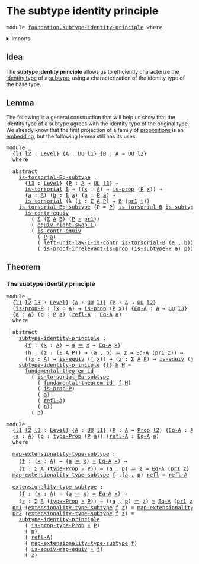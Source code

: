 # The subtype identity principle

<pre class="Agda"><a id="43" class="Keyword">module</a> <a id="50" href="foundation.subtype-identity-principle.html" class="Module">foundation.subtype-identity-principle</a> <a id="88" class="Keyword">where</a>
</pre>
<details><summary>Imports</summary>

<pre class="Agda"><a id="144" class="Keyword">open</a> <a id="149" class="Keyword">import</a> <a id="156" href="foundation.dependent-pair-types.html" class="Module">foundation.dependent-pair-types</a>
<a id="188" class="Keyword">open</a> <a id="193" class="Keyword">import</a> <a id="200" href="foundation.fundamental-theorem-of-identity-types.html" class="Module">foundation.fundamental-theorem-of-identity-types</a>
<a id="249" class="Keyword">open</a> <a id="254" class="Keyword">import</a> <a id="261" href="foundation.type-arithmetic-dependent-pair-types.html" class="Module">foundation.type-arithmetic-dependent-pair-types</a>
<a id="309" class="Keyword">open</a> <a id="314" class="Keyword">import</a> <a id="321" href="foundation.universe-levels.html" class="Module">foundation.universe-levels</a>

<a id="349" class="Keyword">open</a> <a id="354" class="Keyword">import</a> <a id="361" href="foundation-core.contractible-types.html" class="Module">foundation-core.contractible-types</a>
<a id="396" class="Keyword">open</a> <a id="401" class="Keyword">import</a> <a id="408" href="foundation-core.equivalences.html" class="Module">foundation-core.equivalences</a>
<a id="437" class="Keyword">open</a> <a id="442" class="Keyword">import</a> <a id="449" href="foundation-core.function-types.html" class="Module">foundation-core.function-types</a>
<a id="480" class="Keyword">open</a> <a id="485" class="Keyword">import</a> <a id="492" href="foundation-core.identity-types.html" class="Module">foundation-core.identity-types</a>
<a id="523" class="Keyword">open</a> <a id="528" class="Keyword">import</a> <a id="535" href="foundation-core.propositions.html" class="Module">foundation-core.propositions</a>
<a id="564" class="Keyword">open</a> <a id="569" class="Keyword">import</a> <a id="576" href="foundation-core.torsorial-type-families.html" class="Module">foundation-core.torsorial-type-families</a>
</pre>
</details>

## Idea

The **subtype identity principle** allows us to efficiently characterize the
[identity type](foundation-core.identity-types.md) of a
[subtype](foundation-core.subtypes.md), using a characterization of the identity
type of the base type.

## Lemma

The following is a general construction that will help us show that the identity
type of a subtype agrees with the identity type of the original type. We already
know that the first projection of a family of
[propositions](foundation-core.propositions.md) is an
[embedding](foundation-core.embeddings.md), but the following lemma still has
its uses.

<pre class="Agda"><a id="1249" class="Keyword">module</a> <a id="1256" href="foundation.subtype-identity-principle.html#1256" class="Module">_</a>
  <a id="1260" class="Symbol">{</a><a id="1261" href="foundation.subtype-identity-principle.html#1261" class="Bound">l1</a> <a id="1264" href="foundation.subtype-identity-principle.html#1264" class="Bound">l2</a> <a id="1267" class="Symbol">:</a> <a id="1269" href="Agda.Primitive.html#742" class="Postulate">Level</a><a id="1274" class="Symbol">}</a> <a id="1276" class="Symbol">{</a><a id="1277" href="foundation.subtype-identity-principle.html#1277" class="Bound">A</a> <a id="1279" class="Symbol">:</a> <a id="1281" href="Agda.Primitive.html#388" class="Primitive">UU</a> <a id="1284" href="foundation.subtype-identity-principle.html#1261" class="Bound">l1</a><a id="1286" class="Symbol">}</a> <a id="1288" class="Symbol">{</a><a id="1289" href="foundation.subtype-identity-principle.html#1289" class="Bound">B</a> <a id="1291" class="Symbol">:</a> <a id="1293" href="foundation.subtype-identity-principle.html#1277" class="Bound">A</a> <a id="1295" class="Symbol">→</a> <a id="1297" href="Agda.Primitive.html#388" class="Primitive">UU</a> <a id="1300" href="foundation.subtype-identity-principle.html#1264" class="Bound">l2</a><a id="1302" class="Symbol">}</a>
  <a id="1306" class="Keyword">where</a>

  <a id="1315" class="Keyword">abstract</a>
    <a id="1328" href="foundation.subtype-identity-principle.html#1328" class="Function">is-torsorial-Eq-subtype</a> <a id="1352" class="Symbol">:</a>
      <a id="1360" class="Symbol">{</a><a id="1361" href="foundation.subtype-identity-principle.html#1361" class="Bound">l3</a> <a id="1364" class="Symbol">:</a> <a id="1366" href="Agda.Primitive.html#742" class="Postulate">Level</a><a id="1371" class="Symbol">}</a> <a id="1373" class="Symbol">{</a><a id="1374" href="foundation.subtype-identity-principle.html#1374" class="Bound">P</a> <a id="1376" class="Symbol">:</a> <a id="1378" href="foundation.subtype-identity-principle.html#1277" class="Bound">A</a> <a id="1380" class="Symbol">→</a> <a id="1382" href="Agda.Primitive.html#388" class="Primitive">UU</a> <a id="1385" href="foundation.subtype-identity-principle.html#1361" class="Bound">l3</a><a id="1387" class="Symbol">}</a> <a id="1389" class="Symbol">→</a>
      <a id="1397" href="foundation-core.torsorial-type-families.html#1012" class="Function">is-torsorial</a> <a id="1410" href="foundation.subtype-identity-principle.html#1289" class="Bound">B</a> <a id="1412" class="Symbol">→</a> <a id="1414" class="Symbol">((</a><a id="1416" href="foundation.subtype-identity-principle.html#1416" class="Bound">x</a> <a id="1418" class="Symbol">:</a> <a id="1420" href="foundation.subtype-identity-principle.html#1277" class="Bound">A</a><a id="1421" class="Symbol">)</a> <a id="1423" class="Symbol">→</a> <a id="1425" href="foundation-core.propositions.html#867" class="Function">is-prop</a> <a id="1433" class="Symbol">(</a><a id="1434" href="foundation.subtype-identity-principle.html#1374" class="Bound">P</a> <a id="1436" href="foundation.subtype-identity-principle.html#1416" class="Bound">x</a><a id="1437" class="Symbol">))</a> <a id="1440" class="Symbol">→</a>
      <a id="1448" class="Symbol">(</a><a id="1449" href="foundation.subtype-identity-principle.html#1449" class="Bound">a</a> <a id="1451" class="Symbol">:</a> <a id="1453" href="foundation.subtype-identity-principle.html#1277" class="Bound">A</a><a id="1454" class="Symbol">)</a> <a id="1456" class="Symbol">(</a><a id="1457" href="foundation.subtype-identity-principle.html#1457" class="Bound">b</a> <a id="1459" class="Symbol">:</a> <a id="1461" href="foundation.subtype-identity-principle.html#1289" class="Bound">B</a> <a id="1463" href="foundation.subtype-identity-principle.html#1449" class="Bound">a</a><a id="1464" class="Symbol">)</a> <a id="1466" class="Symbol">(</a><a id="1467" href="foundation.subtype-identity-principle.html#1467" class="Bound">p</a> <a id="1469" class="Symbol">:</a> <a id="1471" href="foundation.subtype-identity-principle.html#1374" class="Bound">P</a> <a id="1473" href="foundation.subtype-identity-principle.html#1449" class="Bound">a</a><a id="1474" class="Symbol">)</a> <a id="1476" class="Symbol">→</a>
      <a id="1484" href="foundation-core.torsorial-type-families.html#1012" class="Function">is-torsorial</a> <a id="1497" class="Symbol">(λ</a> <a id="1500" class="Symbol">(</a><a id="1501" href="foundation.subtype-identity-principle.html#1501" class="Bound">t</a> <a id="1503" class="Symbol">:</a> <a id="1505" href="foundation.dependent-pair-types.html#505" class="Record">Σ</a> <a id="1507" href="foundation.subtype-identity-principle.html#1277" class="Bound">A</a> <a id="1509" href="foundation.subtype-identity-principle.html#1374" class="Bound">P</a><a id="1510" class="Symbol">)</a> <a id="1512" class="Symbol">→</a> <a id="1514" href="foundation.subtype-identity-principle.html#1289" class="Bound">B</a> <a id="1516" class="Symbol">(</a><a id="1517" href="foundation.dependent-pair-types.html#603" class="Field">pr1</a> <a id="1521" href="foundation.subtype-identity-principle.html#1501" class="Bound">t</a><a id="1522" class="Symbol">))</a>
    <a id="1529" href="foundation.subtype-identity-principle.html#1328" class="Function">is-torsorial-Eq-subtype</a> <a id="1553" class="Symbol">{</a><a id="1554" class="Argument">P</a> <a id="1556" class="Symbol">=</a> <a id="1558" href="foundation.subtype-identity-principle.html#1558" class="Bound">P</a><a id="1559" class="Symbol">}</a> <a id="1561" href="foundation.subtype-identity-principle.html#1561" class="Bound">is-torsorial-B</a> <a id="1576" href="foundation.subtype-identity-principle.html#1576" class="Bound">is-subtype-P</a> <a id="1589" href="foundation.subtype-identity-principle.html#1589" class="Bound">a</a> <a id="1591" href="foundation.subtype-identity-principle.html#1591" class="Bound">b</a> <a id="1593" href="foundation.subtype-identity-principle.html#1593" class="Bound">p</a> <a id="1595" class="Symbol">=</a>
      <a id="1603" href="foundation-core.contractible-types.html#3616" class="Function">is-contr-equiv</a>
        <a id="1626" class="Symbol">(</a> <a id="1628" href="foundation.dependent-pair-types.html#505" class="Record">Σ</a> <a id="1630" class="Symbol">(</a><a id="1631" href="foundation.dependent-pair-types.html#505" class="Record">Σ</a> <a id="1633" href="foundation.subtype-identity-principle.html#1277" class="Bound">A</a> <a id="1635" href="foundation.subtype-identity-principle.html#1289" class="Bound">B</a><a id="1636" class="Symbol">)</a> <a id="1638" class="Symbol">(</a><a id="1639" href="foundation.subtype-identity-principle.html#1558" class="Bound">P</a> <a id="1641" href="foundation-core.function-types.html#455" class="Function Operator">∘</a> <a id="1643" href="foundation.dependent-pair-types.html#603" class="Field">pr1</a><a id="1646" class="Symbol">))</a>
        <a id="1657" class="Symbol">(</a> <a id="1659" href="foundation.type-arithmetic-dependent-pair-types.html#13518" class="Function">equiv-right-swap-Σ</a><a id="1677" class="Symbol">)</a>
        <a id="1687" class="Symbol">(</a> <a id="1689" href="foundation-core.contractible-types.html#3616" class="Function">is-contr-equiv</a>
          <a id="1714" class="Symbol">(</a> <a id="1716" href="foundation.subtype-identity-principle.html#1558" class="Bound">P</a> <a id="1718" href="foundation.subtype-identity-principle.html#1589" class="Bound">a</a><a id="1719" class="Symbol">)</a>
          <a id="1731" class="Symbol">(</a> <a id="1733" href="foundation.type-arithmetic-dependent-pair-types.html#2586" class="Function">left-unit-law-Σ-is-contr</a> <a id="1758" href="foundation.subtype-identity-principle.html#1561" class="Bound">is-torsorial-B</a> <a id="1773" class="Symbol">(</a><a id="1774" href="foundation.subtype-identity-principle.html#1589" class="Bound">a</a> <a id="1776" href="foundation.dependent-pair-types.html#689" class="InductiveConstructor Operator">,</a> <a id="1778" href="foundation.subtype-identity-principle.html#1591" class="Bound">b</a><a id="1779" class="Symbol">))</a>
          <a id="1792" class="Symbol">(</a> <a id="1794" href="foundation-core.propositions.html#2591" class="Function">is-proof-irrelevant-is-prop</a> <a id="1822" class="Symbol">(</a><a id="1823" href="foundation.subtype-identity-principle.html#1576" class="Bound">is-subtype-P</a> <a id="1836" href="foundation.subtype-identity-principle.html#1589" class="Bound">a</a><a id="1837" class="Symbol">)</a> <a id="1839" href="foundation.subtype-identity-principle.html#1593" class="Bound">p</a><a id="1840" class="Symbol">))</a>
</pre>
## Theorem

### The subtype identity principle

<pre class="Agda"><a id="1904" class="Keyword">module</a> <a id="1911" href="foundation.subtype-identity-principle.html#1911" class="Module">_</a>
  <a id="1915" class="Symbol">{</a><a id="1916" href="foundation.subtype-identity-principle.html#1916" class="Bound">l1</a> <a id="1919" href="foundation.subtype-identity-principle.html#1919" class="Bound">l2</a> <a id="1922" href="foundation.subtype-identity-principle.html#1922" class="Bound">l3</a> <a id="1925" class="Symbol">:</a> <a id="1927" href="Agda.Primitive.html#742" class="Postulate">Level</a><a id="1932" class="Symbol">}</a> <a id="1934" class="Symbol">{</a><a id="1935" href="foundation.subtype-identity-principle.html#1935" class="Bound">A</a> <a id="1937" class="Symbol">:</a> <a id="1939" href="Agda.Primitive.html#388" class="Primitive">UU</a> <a id="1942" href="foundation.subtype-identity-principle.html#1916" class="Bound">l1</a><a id="1944" class="Symbol">}</a> <a id="1946" class="Symbol">{</a><a id="1947" href="foundation.subtype-identity-principle.html#1947" class="Bound">P</a> <a id="1949" class="Symbol">:</a> <a id="1951" href="foundation.subtype-identity-principle.html#1935" class="Bound">A</a> <a id="1953" class="Symbol">→</a> <a id="1955" href="Agda.Primitive.html#388" class="Primitive">UU</a> <a id="1958" href="foundation.subtype-identity-principle.html#1919" class="Bound">l2</a><a id="1960" class="Symbol">}</a>
  <a id="1964" class="Symbol">(</a><a id="1965" href="foundation.subtype-identity-principle.html#1965" class="Bound">is-prop-P</a> <a id="1975" class="Symbol">:</a> <a id="1977" class="Symbol">(</a><a id="1978" href="foundation.subtype-identity-principle.html#1978" class="Bound">x</a> <a id="1980" class="Symbol">:</a> <a id="1982" href="foundation.subtype-identity-principle.html#1935" class="Bound">A</a><a id="1983" class="Symbol">)</a> <a id="1985" class="Symbol">→</a> <a id="1987" href="foundation-core.propositions.html#867" class="Function">is-prop</a> <a id="1995" class="Symbol">(</a><a id="1996" href="foundation.subtype-identity-principle.html#1947" class="Bound">P</a> <a id="1998" href="foundation.subtype-identity-principle.html#1978" class="Bound">x</a><a id="1999" class="Symbol">))</a> <a id="2002" class="Symbol">{</a><a id="2003" href="foundation.subtype-identity-principle.html#2003" class="Bound">Eq-A</a> <a id="2008" class="Symbol">:</a> <a id="2010" href="foundation.subtype-identity-principle.html#1935" class="Bound">A</a> <a id="2012" class="Symbol">→</a> <a id="2014" href="Agda.Primitive.html#388" class="Primitive">UU</a> <a id="2017" href="foundation.subtype-identity-principle.html#1922" class="Bound">l3</a><a id="2019" class="Symbol">}</a>
  <a id="2023" class="Symbol">{</a><a id="2024" href="foundation.subtype-identity-principle.html#2024" class="Bound">a</a> <a id="2026" class="Symbol">:</a> <a id="2028" href="foundation.subtype-identity-principle.html#1935" class="Bound">A</a><a id="2029" class="Symbol">}</a> <a id="2031" class="Symbol">(</a><a id="2032" href="foundation.subtype-identity-principle.html#2032" class="Bound">p</a> <a id="2034" class="Symbol">:</a> <a id="2036" href="foundation.subtype-identity-principle.html#1947" class="Bound">P</a> <a id="2038" href="foundation.subtype-identity-principle.html#2024" class="Bound">a</a><a id="2039" class="Symbol">)</a> <a id="2041" class="Symbol">(</a><a id="2042" href="foundation.subtype-identity-principle.html#2042" class="Bound">refl-A</a> <a id="2049" class="Symbol">:</a> <a id="2051" href="foundation.subtype-identity-principle.html#2003" class="Bound">Eq-A</a> <a id="2056" href="foundation.subtype-identity-principle.html#2024" class="Bound">a</a><a id="2057" class="Symbol">)</a>
  <a id="2061" class="Keyword">where</a>

  <a id="2070" class="Keyword">abstract</a>
    <a id="2083" href="foundation.subtype-identity-principle.html#2083" class="Function">subtype-identity-principle</a> <a id="2110" class="Symbol">:</a>
      <a id="2118" class="Symbol">{</a><a id="2119" href="foundation.subtype-identity-principle.html#2119" class="Bound">f</a> <a id="2121" class="Symbol">:</a> <a id="2123" class="Symbol">(</a><a id="2124" href="foundation.subtype-identity-principle.html#2124" class="Bound">x</a> <a id="2126" class="Symbol">:</a> <a id="2128" href="foundation.subtype-identity-principle.html#1935" class="Bound">A</a><a id="2129" class="Symbol">)</a> <a id="2131" class="Symbol">→</a> <a id="2133" href="foundation.subtype-identity-principle.html#2024" class="Bound">a</a> <a id="2135" href="foundation-core.identity-types.html#1953" class="Function Operator">＝</a> <a id="2137" href="foundation.subtype-identity-principle.html#2124" class="Bound">x</a> <a id="2139" class="Symbol">→</a> <a id="2141" href="foundation.subtype-identity-principle.html#2003" class="Bound">Eq-A</a> <a id="2146" href="foundation.subtype-identity-principle.html#2124" class="Bound">x</a><a id="2147" class="Symbol">}</a>
      <a id="2155" class="Symbol">(</a><a id="2156" href="foundation.subtype-identity-principle.html#2156" class="Bound">h</a> <a id="2158" class="Symbol">:</a> <a id="2160" class="Symbol">(</a><a id="2161" href="foundation.subtype-identity-principle.html#2161" class="Bound">z</a> <a id="2163" class="Symbol">:</a> <a id="2165" class="Symbol">(</a><a id="2166" href="foundation.dependent-pair-types.html#505" class="Record">Σ</a> <a id="2168" href="foundation.subtype-identity-principle.html#1935" class="Bound">A</a> <a id="2170" href="foundation.subtype-identity-principle.html#1947" class="Bound">P</a><a id="2171" class="Symbol">))</a> <a id="2174" class="Symbol">→</a> <a id="2176" class="Symbol">(</a><a id="2177" href="foundation.subtype-identity-principle.html#2024" class="Bound">a</a> <a id="2179" href="foundation.dependent-pair-types.html#689" class="InductiveConstructor Operator">,</a> <a id="2181" href="foundation.subtype-identity-principle.html#2032" class="Bound">p</a><a id="2182" class="Symbol">)</a> <a id="2184" href="foundation-core.identity-types.html#1953" class="Function Operator">＝</a> <a id="2186" href="foundation.subtype-identity-principle.html#2161" class="Bound">z</a> <a id="2188" class="Symbol">→</a> <a id="2190" href="foundation.subtype-identity-principle.html#2003" class="Bound">Eq-A</a> <a id="2195" class="Symbol">(</a><a id="2196" href="foundation.dependent-pair-types.html#603" class="Field">pr1</a> <a id="2200" href="foundation.subtype-identity-principle.html#2161" class="Bound">z</a><a id="2201" class="Symbol">))</a> <a id="2204" class="Symbol">→</a>
      <a id="2212" class="Symbol">((</a><a id="2214" href="foundation.subtype-identity-principle.html#2214" class="Bound">x</a> <a id="2216" class="Symbol">:</a> <a id="2218" href="foundation.subtype-identity-principle.html#1935" class="Bound">A</a><a id="2219" class="Symbol">)</a> <a id="2221" class="Symbol">→</a> <a id="2223" href="foundation-core.equivalences.html#1647" class="Function">is-equiv</a> <a id="2232" class="Symbol">(</a><a id="2233" href="foundation.subtype-identity-principle.html#2119" class="Bound">f</a> <a id="2235" href="foundation.subtype-identity-principle.html#2214" class="Bound">x</a><a id="2236" class="Symbol">))</a> <a id="2239" class="Symbol">→</a> <a id="2241" class="Symbol">(</a><a id="2242" href="foundation.subtype-identity-principle.html#2242" class="Bound">z</a> <a id="2244" class="Symbol">:</a> <a id="2246" href="foundation.dependent-pair-types.html#505" class="Record">Σ</a> <a id="2248" href="foundation.subtype-identity-principle.html#1935" class="Bound">A</a> <a id="2250" href="foundation.subtype-identity-principle.html#1947" class="Bound">P</a><a id="2251" class="Symbol">)</a> <a id="2253" class="Symbol">→</a> <a id="2255" href="foundation-core.equivalences.html#1647" class="Function">is-equiv</a> <a id="2264" class="Symbol">(</a><a id="2265" href="foundation.subtype-identity-principle.html#2156" class="Bound">h</a> <a id="2267" href="foundation.subtype-identity-principle.html#2242" class="Bound">z</a><a id="2268" class="Symbol">)</a>
    <a id="2274" href="foundation.subtype-identity-principle.html#2083" class="Function">subtype-identity-principle</a> <a id="2301" class="Symbol">{</a><a id="2302" href="foundation.subtype-identity-principle.html#2302" class="Bound">f</a><a id="2303" class="Symbol">}</a> <a id="2305" href="foundation.subtype-identity-principle.html#2305" class="Bound">h</a> <a id="2307" href="foundation.subtype-identity-principle.html#2307" class="Bound">H</a> <a id="2309" class="Symbol">=</a>
      <a id="2317" href="foundation.fundamental-theorem-of-identity-types.html#1950" class="Function">fundamental-theorem-id</a>
        <a id="2348" class="Symbol">(</a> <a id="2350" href="foundation.subtype-identity-principle.html#1328" class="Function">is-torsorial-Eq-subtype</a>
          <a id="2384" class="Symbol">(</a> <a id="2386" href="foundation.fundamental-theorem-of-identity-types.html#2217" class="Function">fundamental-theorem-id&#39;</a> <a id="2410" href="foundation.subtype-identity-principle.html#2302" class="Bound">f</a> <a id="2412" href="foundation.subtype-identity-principle.html#2307" class="Bound">H</a><a id="2413" class="Symbol">)</a>
          <a id="2425" class="Symbol">(</a> <a id="2427" href="foundation.subtype-identity-principle.html#1965" class="Bound">is-prop-P</a><a id="2436" class="Symbol">)</a>
          <a id="2448" class="Symbol">(</a> <a id="2450" href="foundation.subtype-identity-principle.html#2024" class="Bound">a</a><a id="2451" class="Symbol">)</a>
          <a id="2463" class="Symbol">(</a> <a id="2465" href="foundation.subtype-identity-principle.html#2042" class="Bound">refl-A</a><a id="2471" class="Symbol">)</a>
          <a id="2483" class="Symbol">(</a> <a id="2485" href="foundation.subtype-identity-principle.html#2032" class="Bound">p</a><a id="2486" class="Symbol">))</a>
        <a id="2497" class="Symbol">(</a> <a id="2499" href="foundation.subtype-identity-principle.html#2305" class="Bound">h</a><a id="2500" class="Symbol">)</a>

<a id="2503" class="Keyword">module</a> <a id="2510" href="foundation.subtype-identity-principle.html#2510" class="Module">_</a>
  <a id="2514" class="Symbol">{</a><a id="2515" href="foundation.subtype-identity-principle.html#2515" class="Bound">l1</a> <a id="2518" href="foundation.subtype-identity-principle.html#2518" class="Bound">l2</a> <a id="2521" href="foundation.subtype-identity-principle.html#2521" class="Bound">l3</a> <a id="2524" class="Symbol">:</a> <a id="2526" href="Agda.Primitive.html#742" class="Postulate">Level</a><a id="2531" class="Symbol">}</a> <a id="2533" class="Symbol">{</a><a id="2534" href="foundation.subtype-identity-principle.html#2534" class="Bound">A</a> <a id="2536" class="Symbol">:</a> <a id="2538" href="Agda.Primitive.html#388" class="Primitive">UU</a> <a id="2541" href="foundation.subtype-identity-principle.html#2515" class="Bound">l1</a><a id="2543" class="Symbol">}</a> <a id="2545" class="Symbol">(</a><a id="2546" href="foundation.subtype-identity-principle.html#2546" class="Bound">P</a> <a id="2548" class="Symbol">:</a> <a id="2550" href="foundation.subtype-identity-principle.html#2534" class="Bound">A</a> <a id="2552" class="Symbol">→</a> <a id="2554" href="foundation-core.propositions.html#949" class="Function">Prop</a> <a id="2559" href="foundation.subtype-identity-principle.html#2518" class="Bound">l2</a><a id="2561" class="Symbol">)</a> <a id="2563" class="Symbol">{</a><a id="2564" href="foundation.subtype-identity-principle.html#2564" class="Bound">Eq-A</a> <a id="2569" class="Symbol">:</a> <a id="2571" href="foundation.subtype-identity-principle.html#2534" class="Bound">A</a> <a id="2573" class="Symbol">→</a> <a id="2575" href="Agda.Primitive.html#388" class="Primitive">UU</a> <a id="2578" href="foundation.subtype-identity-principle.html#2521" class="Bound">l3</a><a id="2580" class="Symbol">}</a>
  <a id="2584" class="Symbol">{</a><a id="2585" href="foundation.subtype-identity-principle.html#2585" class="Bound">a</a> <a id="2587" class="Symbol">:</a> <a id="2589" href="foundation.subtype-identity-principle.html#2534" class="Bound">A</a><a id="2590" class="Symbol">}</a> <a id="2592" class="Symbol">(</a><a id="2593" href="foundation.subtype-identity-principle.html#2593" class="Bound">p</a> <a id="2595" class="Symbol">:</a> <a id="2597" href="foundation-core.propositions.html#1045" class="Function">type-Prop</a> <a id="2607" class="Symbol">(</a><a id="2608" href="foundation.subtype-identity-principle.html#2546" class="Bound">P</a> <a id="2610" href="foundation.subtype-identity-principle.html#2585" class="Bound">a</a><a id="2611" class="Symbol">))</a> <a id="2614" class="Symbol">(</a><a id="2615" href="foundation.subtype-identity-principle.html#2615" class="Bound">refl-A</a> <a id="2622" class="Symbol">:</a> <a id="2624" href="foundation.subtype-identity-principle.html#2564" class="Bound">Eq-A</a> <a id="2629" href="foundation.subtype-identity-principle.html#2585" class="Bound">a</a><a id="2630" class="Symbol">)</a>
  <a id="2634" class="Keyword">where</a>

  <a id="2643" href="foundation.subtype-identity-principle.html#2643" class="Function">map-extensionality-type-subtype</a> <a id="2675" class="Symbol">:</a>
    <a id="2681" class="Symbol">(</a><a id="2682" href="foundation.subtype-identity-principle.html#2682" class="Bound">f</a> <a id="2684" class="Symbol">:</a> <a id="2686" class="Symbol">(</a><a id="2687" href="foundation.subtype-identity-principle.html#2687" class="Bound">x</a> <a id="2689" class="Symbol">:</a> <a id="2691" href="foundation.subtype-identity-principle.html#2534" class="Bound">A</a><a id="2692" class="Symbol">)</a> <a id="2694" class="Symbol">→</a> <a id="2696" class="Symbol">(</a><a id="2697" href="foundation.subtype-identity-principle.html#2585" class="Bound">a</a> <a id="2699" href="foundation-core.identity-types.html#1953" class="Function Operator">＝</a> <a id="2701" href="foundation.subtype-identity-principle.html#2687" class="Bound">x</a><a id="2702" class="Symbol">)</a> <a id="2704" href="foundation-core.equivalences.html#2669" class="Function Operator">≃</a> <a id="2706" href="foundation.subtype-identity-principle.html#2564" class="Bound">Eq-A</a> <a id="2711" href="foundation.subtype-identity-principle.html#2687" class="Bound">x</a><a id="2712" class="Symbol">)</a> <a id="2714" class="Symbol">→</a>
    <a id="2720" class="Symbol">(</a><a id="2721" href="foundation.subtype-identity-principle.html#2721" class="Bound">z</a> <a id="2723" class="Symbol">:</a> <a id="2725" href="foundation.dependent-pair-types.html#505" class="Record">Σ</a> <a id="2727" href="foundation.subtype-identity-principle.html#2534" class="Bound">A</a> <a id="2729" class="Symbol">(</a><a id="2730" href="foundation-core.propositions.html#1045" class="Function">type-Prop</a> <a id="2740" href="foundation-core.function-types.html#455" class="Function Operator">∘</a> <a id="2742" href="foundation.subtype-identity-principle.html#2546" class="Bound">P</a><a id="2743" class="Symbol">))</a> <a id="2746" class="Symbol">→</a> <a id="2748" class="Symbol">(</a><a id="2749" href="foundation.subtype-identity-principle.html#2585" class="Bound">a</a> <a id="2751" href="foundation.dependent-pair-types.html#689" class="InductiveConstructor Operator">,</a> <a id="2753" href="foundation.subtype-identity-principle.html#2593" class="Bound">p</a><a id="2754" class="Symbol">)</a> <a id="2756" href="foundation-core.identity-types.html#1953" class="Function Operator">＝</a> <a id="2758" href="foundation.subtype-identity-principle.html#2721" class="Bound">z</a> <a id="2760" class="Symbol">→</a> <a id="2762" href="foundation.subtype-identity-principle.html#2564" class="Bound">Eq-A</a> <a id="2767" class="Symbol">(</a><a id="2768" href="foundation.dependent-pair-types.html#603" class="Field">pr1</a> <a id="2772" href="foundation.subtype-identity-principle.html#2721" class="Bound">z</a><a id="2773" class="Symbol">)</a>
  <a id="2777" href="foundation.subtype-identity-principle.html#2643" class="Function">map-extensionality-type-subtype</a> <a id="2809" href="foundation.subtype-identity-principle.html#2809" class="Bound">f</a> <a id="2811" class="DottedPattern Symbol">.(</a><a id="2813" href="foundation.subtype-identity-principle.html#2585" class="DottedPattern Bound">a</a> <a id="2815" href="foundation.dependent-pair-types.html#689" class="DottedPattern InductiveConstructor Operator">,</a> <a id="2817" href="foundation.subtype-identity-principle.html#2593" class="DottedPattern Bound">p</a><a id="2818" class="DottedPattern Symbol">)</a> <a id="2820" href="foundation-core.identity-types.html#1922" class="InductiveConstructor">refl</a> <a id="2825" class="Symbol">=</a> <a id="2827" href="foundation.subtype-identity-principle.html#2615" class="Bound">refl-A</a>

  <a id="2837" href="foundation.subtype-identity-principle.html#2837" class="Function">extensionality-type-subtype</a> <a id="2865" class="Symbol">:</a>
    <a id="2871" class="Symbol">(</a><a id="2872" href="foundation.subtype-identity-principle.html#2872" class="Bound">f</a> <a id="2874" class="Symbol">:</a> <a id="2876" class="Symbol">(</a><a id="2877" href="foundation.subtype-identity-principle.html#2877" class="Bound">x</a> <a id="2879" class="Symbol">:</a> <a id="2881" href="foundation.subtype-identity-principle.html#2534" class="Bound">A</a><a id="2882" class="Symbol">)</a> <a id="2884" class="Symbol">→</a> <a id="2886" class="Symbol">(</a><a id="2887" href="foundation.subtype-identity-principle.html#2585" class="Bound">a</a> <a id="2889" href="foundation-core.identity-types.html#1953" class="Function Operator">＝</a> <a id="2891" href="foundation.subtype-identity-principle.html#2877" class="Bound">x</a><a id="2892" class="Symbol">)</a> <a id="2894" href="foundation-core.equivalences.html#2669" class="Function Operator">≃</a> <a id="2896" href="foundation.subtype-identity-principle.html#2564" class="Bound">Eq-A</a> <a id="2901" href="foundation.subtype-identity-principle.html#2877" class="Bound">x</a><a id="2902" class="Symbol">)</a> <a id="2904" class="Symbol">→</a>
    <a id="2910" class="Symbol">(</a><a id="2911" href="foundation.subtype-identity-principle.html#2911" class="Bound">z</a> <a id="2913" class="Symbol">:</a> <a id="2915" href="foundation.dependent-pair-types.html#505" class="Record">Σ</a> <a id="2917" href="foundation.subtype-identity-principle.html#2534" class="Bound">A</a> <a id="2919" class="Symbol">(</a><a id="2920" href="foundation-core.propositions.html#1045" class="Function">type-Prop</a> <a id="2930" href="foundation-core.function-types.html#455" class="Function Operator">∘</a> <a id="2932" href="foundation.subtype-identity-principle.html#2546" class="Bound">P</a><a id="2933" class="Symbol">))</a> <a id="2936" class="Symbol">→</a> <a id="2938" class="Symbol">((</a><a id="2940" href="foundation.subtype-identity-principle.html#2585" class="Bound">a</a> <a id="2942" href="foundation.dependent-pair-types.html#689" class="InductiveConstructor Operator">,</a> <a id="2944" href="foundation.subtype-identity-principle.html#2593" class="Bound">p</a><a id="2945" class="Symbol">)</a> <a id="2947" href="foundation-core.identity-types.html#1953" class="Function Operator">＝</a> <a id="2949" href="foundation.subtype-identity-principle.html#2911" class="Bound">z</a><a id="2950" class="Symbol">)</a> <a id="2952" href="foundation-core.equivalences.html#2669" class="Function Operator">≃</a> <a id="2954" href="foundation.subtype-identity-principle.html#2564" class="Bound">Eq-A</a> <a id="2959" class="Symbol">(</a><a id="2960" href="foundation.dependent-pair-types.html#603" class="Field">pr1</a> <a id="2964" href="foundation.subtype-identity-principle.html#2911" class="Bound">z</a><a id="2965" class="Symbol">)</a>
  <a id="2969" href="foundation.dependent-pair-types.html#603" class="Field">pr1</a> <a id="2973" class="Symbol">(</a><a id="2974" href="foundation.subtype-identity-principle.html#2837" class="Function">extensionality-type-subtype</a> <a id="3002" href="foundation.subtype-identity-principle.html#3002" class="Bound">f</a> <a id="3004" href="foundation.subtype-identity-principle.html#3004" class="Bound">z</a><a id="3005" class="Symbol">)</a> <a id="3007" class="Symbol">=</a> <a id="3009" href="foundation.subtype-identity-principle.html#2643" class="Function">map-extensionality-type-subtype</a> <a id="3041" href="foundation.subtype-identity-principle.html#3002" class="Bound">f</a> <a id="3043" href="foundation.subtype-identity-principle.html#3004" class="Bound">z</a>
  <a id="3047" href="foundation.dependent-pair-types.html#615" class="Field">pr2</a> <a id="3051" class="Symbol">(</a><a id="3052" href="foundation.subtype-identity-principle.html#2837" class="Function">extensionality-type-subtype</a> <a id="3080" href="foundation.subtype-identity-principle.html#3080" class="Bound">f</a> <a id="3082" href="foundation.subtype-identity-principle.html#3082" class="Bound">z</a><a id="3083" class="Symbol">)</a> <a id="3085" class="Symbol">=</a>
    <a id="3091" href="foundation.subtype-identity-principle.html#2083" class="Function">subtype-identity-principle</a>
      <a id="3124" class="Symbol">(</a> <a id="3126" href="foundation-core.propositions.html#1109" class="Function">is-prop-type-Prop</a> <a id="3144" href="foundation-core.function-types.html#455" class="Function Operator">∘</a> <a id="3146" href="foundation.subtype-identity-principle.html#2546" class="Bound">P</a><a id="3147" class="Symbol">)</a>
      <a id="3155" class="Symbol">(</a> <a id="3157" href="foundation.subtype-identity-principle.html#2593" class="Bound">p</a><a id="3158" class="Symbol">)</a>
      <a id="3166" class="Symbol">(</a> <a id="3168" href="foundation.subtype-identity-principle.html#2615" class="Bound">refl-A</a><a id="3174" class="Symbol">)</a>
      <a id="3182" class="Symbol">(</a> <a id="3184" href="foundation.subtype-identity-principle.html#2643" class="Function">map-extensionality-type-subtype</a> <a id="3216" href="foundation.subtype-identity-principle.html#3080" class="Bound">f</a><a id="3217" class="Symbol">)</a>
      <a id="3225" class="Symbol">(</a> <a id="3227" href="foundation-core.equivalences.html#2910" class="Function">is-equiv-map-equiv</a> <a id="3246" href="foundation-core.function-types.html#455" class="Function Operator">∘</a> <a id="3248" href="foundation.subtype-identity-principle.html#3080" class="Bound">f</a><a id="3249" class="Symbol">)</a>
      <a id="3257" class="Symbol">(</a> <a id="3259" href="foundation.subtype-identity-principle.html#3082" class="Bound">z</a><a id="3260" class="Symbol">)</a>
</pre>